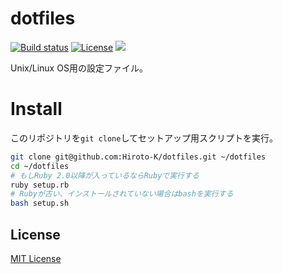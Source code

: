 # dotfiles

[![Build status](https://img.shields.io/travis/Hiroto-K/dotfiles/master.svg?style=flat-square)](https://travis-ci.org/Hiroto-K/dotfiles)
[![License](https://img.shields.io/github/license/Hiroto-K/dotfiles.svg?style=flat-square)](https://github.com/Hiroto-K/dotfiles/blob/master/LICENSE)
![](https://img.shields.io/badge/platform-OS%20X%20|%20Linux-808080.svg?style=flat-square)

Unix/Linux OS用の設定ファイル。

# Install
このリポジトリを``git clone``してセットアップ用スクリプトを実行。

```bash
git clone git@github.com:Hiroto-K/dotfiles.git ~/dotfiles
cd ~/dotfiles
# もしRuby 2.0以降が入っているならRubyで実行する
ruby setup.rb
# Rubyが古い、インストールされていない場合はbashを実行する
bash setup.sh
```

## License
[MIT License](https://github.com/Hiroto-K/dotfiles/blob/master/LICENSE "MIT License")
